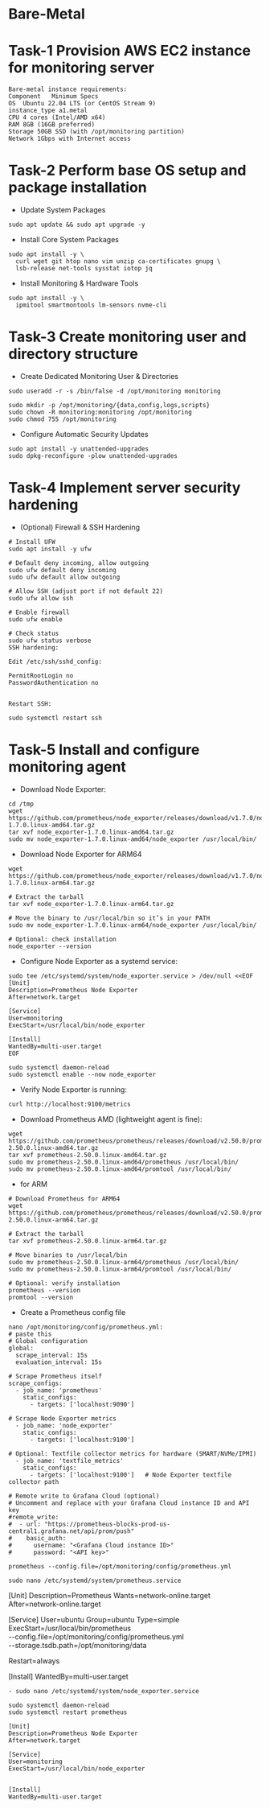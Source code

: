 # Bare-Metal
# Task-1 Provision AWS EC2 instance for monitoring server
```
Bare-metal instance requirements:
Component	Minimum Specs
OS	Ubuntu 22.04 LTS (or CentOS Stream 9)
instance_type a1.metal
CPU	4 cores (Intel/AMD x64)
RAM	8GB (16GB preferred)
Storage	50GB SSD (with /opt/monitoring partition)
Network	1Gbps with Internet access
```
# Task-2 Perform base OS setup and package installation
- Update System Packages
```
sudo apt update && sudo apt upgrade -y
```
- Install Core System Packages
```
sudo apt install -y \
  curl wget git htop nano vim unzip ca-certificates gnupg \
  lsb-release net-tools sysstat iotop jq
```
-  Install Monitoring & Hardware Tools
```
sudo apt install -y \
  ipmitool smartmontools lm-sensors nvme-cli
```
# Task-3 Create monitoring user and directory structure
- Create Dedicated Monitoring User & Directories
```
sudo useradd -r -s /bin/false -d /opt/monitoring monitoring
```
```
sudo mkdir -p /opt/monitoring/{data,config,logs,scripts}
sudo chown -R monitoring:monitoring /opt/monitoring
sudo chmod 755 /opt/monitoring
```
- Configure Automatic Security Updates
```
sudo apt install -y unattended-upgrades
sudo dpkg-reconfigure -plow unattended-upgrades
```
# Task-4 Implement server security hardening
- (Optional) Firewall & SSH Hardening
```
# Install UFW
sudo apt install -y ufw

# Default deny incoming, allow outgoing
sudo ufw default deny incoming
sudo ufw default allow outgoing

# Allow SSH (adjust port if not default 22)
sudo ufw allow ssh

# Enable firewall
sudo ufw enable

# Check status
sudo ufw status verbose
SSH hardening:

Edit /etc/ssh/sshd_config:

PermitRootLogin no
PasswordAuthentication no


Restart SSH:

sudo systemctl restart ssh
```
# Task-5 Install and configure monitoring agent
- Download Node Exporter:
```
cd /tmp
wget https://github.com/prometheus/node_exporter/releases/download/v1.7.0/node_exporter-1.7.0.linux-amd64.tar.gz
tar xvf node_exporter-1.7.0.linux-amd64.tar.gz
sudo mv node_exporter-1.7.0.linux-amd64/node_exporter /usr/local/bin/
```
-  Download Node Exporter for ARM64
```
wget https://github.com/prometheus/node_exporter/releases/download/v1.7.0/node_exporter-1.7.0.linux-arm64.tar.gz

# Extract the tarball
tar xvf node_exporter-1.7.0.linux-arm64.tar.gz

# Move the binary to /usr/local/bin so it’s in your PATH
sudo mv node_exporter-1.7.0.linux-arm64/node_exporter /usr/local/bin/

# Optional: check installation
node_exporter --version
```
- Configure Node Exporter as a systemd service:
```
sudo tee /etc/systemd/system/node_exporter.service > /dev/null <<EOF
[Unit]
Description=Prometheus Node Exporter
After=network.target

[Service]
User=monitoring
ExecStart=/usr/local/bin/node_exporter

[Install]
WantedBy=multi-user.target
EOF
```
```
sudo systemctl daemon-reload
sudo systemctl enable --now node_exporter
```
- Verify Node Exporter is running:
```
curl http://localhost:9100/metrics
```
- Download Prometheus AMD (lightweight agent is fine):
```
wget https://github.com/prometheus/prometheus/releases/download/v2.50.0/prometheus-2.50.0.linux-amd64.tar.gz
tar xvf prometheus-2.50.0.linux-amd64.tar.gz
sudo mv prometheus-2.50.0.linux-amd64/prometheus /usr/local/bin/
sudo mv prometheus-2.50.0.linux-amd64/promtool /usr/local/bin/
```
- for ARM
```
# Download Prometheus for ARM64
wget https://github.com/prometheus/prometheus/releases/download/v2.50.0/prometheus-2.50.0.linux-arm64.tar.gz

# Extract the tarball
tar xvf prometheus-2.50.0.linux-arm64.tar.gz

# Move binaries to /usr/local/bin
sudo mv prometheus-2.50.0.linux-arm64/prometheus /usr/local/bin/
sudo mv prometheus-2.50.0.linux-arm64/promtool /usr/local/bin/

# Optional: verify installation
prometheus --version
promtool --version
```
- Create a Prometheus config file
```
nano /opt/monitoring/config/prometheus.yml:
# paste this
# Global configuration
global:
  scrape_interval: 15s
  evaluation_interval: 15s

# Scrape Prometheus itself
scrape_configs:
  - job_name: 'prometheus'
    static_configs:
      - targets: ['localhost:9090']

# Scrape Node Exporter metrics
  - job_name: 'node_exporter'
    static_configs:
      - targets: ['localhost:9100']

# Optional: Textfile collector metrics for hardware (SMART/NVMe/IPMI)
  - job_name: 'textfile_metrics'
    static_configs:
      - targets: ['localhost:9100']   # Node Exporter textfile collector path

# Remote write to Grafana Cloud (optional)
# Uncomment and replace with your Grafana Cloud instance ID and API key
#remote_write:
#  - url: "https://prometheus-blocks-prod-us-central1.grafana.net/api/prom/push"
#    basic_auth:
#      username: "<Grafana Cloud instance ID>"
#      password: "<API key>"
```
```
prometheus --config.file=/opt/monitoring/config/prometheus.yml
```


```
sudo nano /etc/systemd/system/prometheus.service
```
[Unit]
Description=Prometheus
Wants=network-online.target
After=network-online.target

[Service]
User=ubuntu
Group=ubuntu
Type=simple
ExecStart=/usr/local/bin/prometheus \
  --config.file=/opt/monitoring/config/prometheus.yml \
  --storage.tsdb.path=/opt/monitoring/data

Restart=always

[Install]
WantedBy=multi-user.target
```
- sudo nano /etc/systemd/system/node_exporter.service
```
```
sudo systemctl daemon-reload
sudo systemctl restart prometheus
```
```
[Unit]
Description=Prometheus Node Exporter
After=network.target

[Service]
User=monitoring
ExecStart=/usr/local/bin/node_exporter


[Install]
WantedBy=multi-user.target
```
